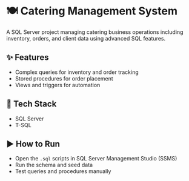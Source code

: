 
# 🍽️ Catering Management System

A SQL Server project managing catering business operations including inventory, orders, and client data using advanced SQL features.

## ✨ Features
- Complex queries for inventory and order tracking
- Stored procedures for order placement
- Views and triggers for automation

## 💪 Tech Stack
- SQL Server
- T-SQL

## ▶️ How to Run
- Open the `.sql` scripts in SQL Server Management Studio (SSMS)
- Run the schema and seed data
- Test queries and procedures manually
